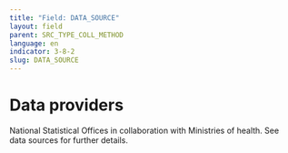 ```yaml
---
title: "Field: DATA_SOURCE"
layout: field
parent: SRC_TYPE_COLL_METHOD
language: en
indicator: 3-8-2
slug: DATA_SOURCE
---
```

# Data providers

National Statistical Offices in collaboration with Ministries of health. See data sources for further details.